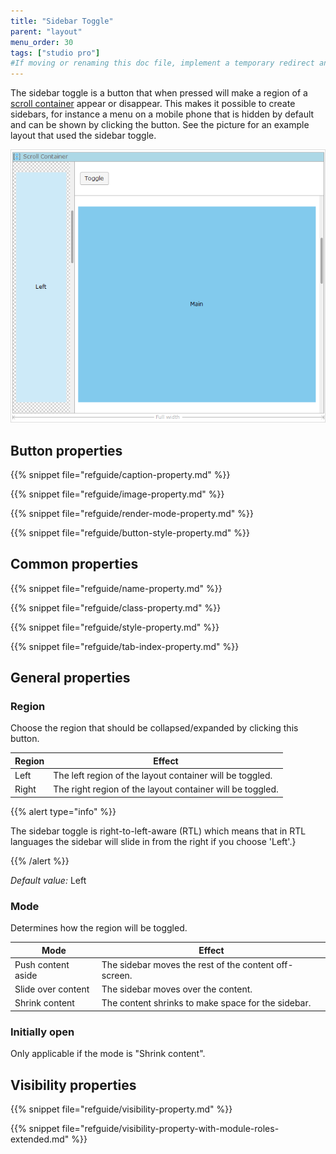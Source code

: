 ```yaml
---
title: "Sidebar Toggle"
parent: "layout"
menu_order: 30
tags: ["studio pro"]
#If moving or renaming this doc file, implement a temporary redirect and let the respective team know they should update the URL in the product. See Mapping to Products for more details.
---
```



The sidebar toggle is a button that when pressed will make a region of a [scroll container](scroll-container) appear or disappear. This makes it possible to create sidebars, for instance a menu on a mobile phone that is hidden by default and can be shown by clicking the button. See the picture for an example layout that used the sidebar toggle. 

![](attachments/pages/sidebar-toggle-button.png)

## Button properties

{{% snippet file="refguide/caption-property.md" %}}

{{% snippet file="refguide/image-property.md" %}}

{{% snippet file="refguide/render-mode-property.md" %}}

{{% snippet file="refguide/button-style-property.md" %}}

## Common properties

{{% snippet file="refguide/name-property.md" %}}

{{% snippet file="refguide/class-property.md" %}}

{{% snippet file="refguide/style-property.md" %}}

{{% snippet file="refguide/tab-index-property.md" %}}

## General properties

### Region

Choose the region that should be collapsed/expanded by clicking this button.

| Region | Effect |
| --- | --- |
| Left | The left region of the layout container will be toggled. |
| Right | The right region of the layout container will be toggled. |

{{% alert type="info" %}}

The sidebar toggle is right-to-left-aware (RTL) which means that in RTL languages the sidebar will slide in from the right if you choose 'Left'.}

{{% /alert %}}

_Default value:_ Left

### Mode

Determines how the region will be toggled.

| Mode | Effect |
| --- | --- |
| Push content aside | The sidebar moves the rest of the content off-screen. |
| Slide over content | The sidebar moves over the content. |
| Shrink content | The content shrinks to make space for the sidebar. |

### Initially open

Only applicable if the mode is "Shrink content".

## Visibility properties

{{% snippet file="refguide/visibility-property.md" %}}

{{% snippet file="refguide/visibility-property-with-module-roles-extended.md" %}}
